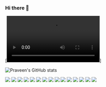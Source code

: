 ### Hi there 👋

<!--
**krpraveen0/krpraveen0** is a ✨ _special_ ✨ repository because its `README.md` (this file) appears on your GitHub profile.

Here are some ideas to get you started:

- 🔭 I’m currently working on ...
- 🌱 I’m currently learning ...
- 👯 I’m looking to collaborate on ...
- 🤔 I’m looking for help with ...
- 💬 Ask me about ...
- 📫 How to reach me: ...
- 😄 Pronouns: ...
- ⚡ Fun fact: ...
-->
[![Header](https://github.com/krpraveen0/krpraveen0/blob/master/media/praveen-github-cover-image.mp4 "Header")]


![Praveen's GitHub stats](https://github-readme-stats.vercel.app/api?username=krpraveen0&count_private=true&show_icons=true&theme=radical)

![](https://img.shields.io/badge/OS-Linux-informational?style=flat&logo=<LOGO_NAME>&logoColor=white&color=2bbc8a)
![](https://img.shields.io/badge/code-Python-informational?style=flat&logo=<LOGO_NAME>&logoColor=white&color=2bbc8a)
![](https://img.shields.io/badge/code-Javascript-informational?style=flat&logo=<LOGO_NAME>&logoColor=white&color=2bbc8a)
![](https://img.shields.io/badge/code-C-informational?style=flat&logo=<LOGO_NAME>&logoColor=white&color=2bbc8a)
![](https://img.shields.io/badge/code-C++-informational?style=flat&logo=<LOGO_NAME>&logoColor=white&color=2bbc8a)
![](https://img.shields.io/badge/Tool-Docker-informational?style=flat&logo=<LOGO_NAME>&logoColor=white&color=2bbc8a)
![](https://img.shields.io/badge/Tool-Git-informational?style=flat&logo=<LOGO_NAME>&logoColor=white&color=2bbc8a)
![](https://img.shields.io/badge/Tool-GitHub-informational?style=flat&logo=<LOGO_NAME>&logoColor=white&color=2bbc8a)
![](https://img.shields.io/badge/Tool-Jenkins-informational?style=flat&logo=<LOGO_NAME>&logoColor=white&color=2bbc8a)
![](https://img.shields.io/badge/Tool-BitBucket-informational?style=flat&logo=<LOGO_NAME>&logoColor=white&color=2bbc8a)
![](https://img.shields.io/badge/Cloud-AWS-informational?style=flat&logo=<LOGO_NAME>&logoColor=white&color=2bbc8a)
![](https://img.shields.io/badge/Framework-Django-informational?style=flat&logo=<LOGO_NAME>&logoColor=white&color=2bbc8a)
![](https://img.shields.io/badge/Framework-Flask-informational?style=flat&logo=<LOGO_NAME>&logoColor=white&color=2bbc8a)
![](https://img.shields.io/badge/Framework-Express.js-informational?style=flat&logo=<LOGO_NAME>&logoColor=white&color=2bbc8a)
![](https://img.shields.io/badge/Framework-Angular-informational?style=flat&logo=<LOGO_NAME>&logoColor=white&color=2bbc8a)






